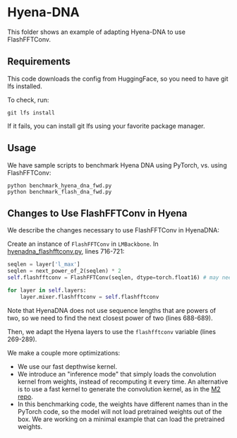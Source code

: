 # Hyena-DNA

This folder shows an example of adapting Hyena-DNA to use FlashFFTConv.

## Requirements

This code downloads the config from HuggingFace, so you need to have git lfs installed.

To check, run:
```
git lfs install
```
If it fails, you can install git lfs using your favorite package manager.

## Usage

We have sample scripts to benchmark Hyena DNA using PyTorch, vs. using FlashFFTConv:
```
python benchmark_hyena_dna_fwd.py
python benchmark_flash_dna_fwd.py
```

## Changes to Use FlashFFTConv in Hyena

We describe the changes necessary to use FlashFFTConv in HyenaDNA:

Create an instance of `FlashFFTConv` in `LMBackbone`. In [hyenadna_flashfftconv.py](hyenadna_flashfftconv.py), lines 716-721:
```Python
seqlen = layer['l_max']
seqlen = next_power_of_2(seqlen) * 2
self.flashfftconv = FlashFFTConv(seqlen, dtype=torch.float16) # may need bfloat16

for layer in self.layers:
    layer.mixer.flashfftconv = self.flashfftconv
```

Note that HyenaDNA does not use sequence lengths that are powers of two, so we need to find the next closest power of two (lines 688-689).

Then, we adapt the Hyena layers to use the `flashfftconv` variable (lines 269-289).

We make a couple more optimizations:
* We use our fast depthwise kernel.
* We introduce an "inference mode" that simply loads the convolution kernel from weights, instead of recomputing it every time. An alternative is to use a fast kernel to generate the convolution kernel, as in the [M2 repo](https://github.com/HazyResearch/m2/tree/main/csrc/flashmm).
* In this benchmarking code, the weights have different names than in the PyTorch code, so the model will not load pretrained weights out of the box. We are working on a minimal example that can load the pretrained weights.
